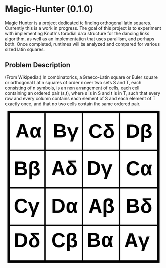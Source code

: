 # Magic-Hunter (0.1.0)
Magic Hunter is a project dedicated to finding orthogonal latin squares.  Currently this is a work in progress.  The goal of this project is to experiment with implementing Knuth's torodial data structure for the dancing links algorithm, as well as an implementation that uses parallism, and perhaps both.  Once completed, runtimes will be analyzed and compared for various sized latin squares.

## Problem Description ##

(From Wikipedia:) In combinatorics, a Graeco-Latin square or Euler square or orthogonal Latin squares of order n over two sets S and T, each consisting of n symbols, is an nxn arrangement of cells, each cell containing an ordered pair (s,t), where s is in S and t is in T, such that every row and every column contains each element of S and each element of T exactly once, and that no two cells contain the same ordered pair.

<p align="center">
<img align="center" src="https://raw.githubusercontent.com/Otays/Magic-Hunter/master/images/1.png" />
</p>
